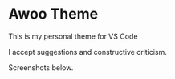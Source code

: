 # Awoo Theme
This is my personal theme for VS Code

I accept suggestions and constructive criticism.

Screenshots below.
